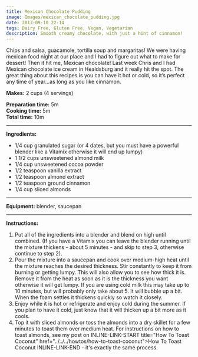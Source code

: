 ```yaml
---
title: Mexican Chocolate Pudding
image: Images/mexican_chocolate_pudding.jpg
date: 2013-09-10 22-14
tags: Dairy Free, Gluten Free, Vegan, Vegetarian
description: Smooth creamy chocolate, with just a hint of cinnamon!
---
```

Chips and salsa, guacamole, tortilla soup and margaritas! We were having mexican food night at our place and I had to figure out what to make for dessert! Then it hit me, Mexican chocolate! Last week Chris and I had Mexican chocolate ice cream in Healdsburg and it really hit the spot. The great thing about this recipes is you can have it hot or cold, so it’s perfect any time of year...as long as you like cinnamon.


**Makes:** 2 cups (4 servings)

**Preparation time:** 5m  
**Cooking time:** 5m  
**Total time:** 10m

---

**Ingredients:**

- 1/4 cup granulated sugar (or 4 dates, but you must have a powerful blender like a Vitamix otherwise it will end up lumpy)
- 1 1/2 cups unsweetened almond milk
- 1/4 cup unsweetened cocoa powder
- 1/2 teaspoon vanilla extract
- 1/2 teaspoon almond extract
- 1/2 teaspoon ground cinnamon
- 1/4 cup sliced almonds


---

**Equipment:** blender, saucepan 

---

**Instructions:**

1. Put all of the ingredients into a blender and blend on high until combined. (If you have a Vitamix you can leave the blender running until the mixture thickens - about 5 minutes - and skip to step 3, otherwise continue to step 2).
1. Pour the mixture into a saucepan and cook over medium-high heat until the mixture reaches the desired thickness. Stir constantly to keep it from burning or getting lumpy. This will also allow you to see how thick it is. Remove it from the heat as soon as it is the thickness you want otherwise it will get lumpy. If you are using cold milk this may take up to 10 minutes, but will probably only take about 5. It will bubble up a bit. When the foam settles it thickens quickly so watch it closely.
1. Enjoy while it is hot or refrigerate and enjoy cold during the summer. If you plan to have it cold, just know that it will thicken up a bit more as it cools.
1. Top it with sliced almonds or toss the almonds into a dry skillet for a few minutes to toast them over medium heat. For instructions on how to toast almonds, see my post on INLINE-LINK-START title="How To Toast Coconut" href="../../../howtos/how-to-toast-coconut">How To Toast Coconut INLINE-LINK-END - it's exactly the same process.

